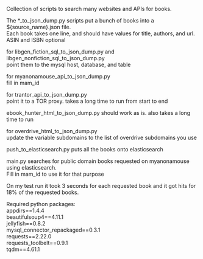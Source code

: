 Collection of scripts to search many websites and APIs for books.


The *_to_json_dump.py scripts put a bunch of books into a ${source_name}.json file.   
Each book takes one line, and should have values for title, authors, and url. ASIN and ISBN optional

for libgen_fiction_sql_to_json_dump.py and libgen_nonfiction_sql_to_json_dump.py  
point them to the mysql host, database, and table

for myanonamouse_api_to_json_dump.py  
fill in mam_id

for trantor_api_to_json_dump.py  
point it to a TOR proxy. takes a long time to run from start to end

ebook_hunter_html_to_json_dump.py should work as is. also takes a long time to run

for overdrive_html_to_json_dump.py  
update the variable subdomains to the list of overdrive subdomains you use


push_to_elasticsearch.py puts all the books onto elasticsearch


main.py searches for public domain books requested on myanonamouse using elasticsearch.  
Fill in mam_id to use it for that purpose

On my test run it took 3 seconds for each requested book and it got hits for 18% of the requested books.


Required python packages:  
appdirs==1.4.4  
beautifulsoup4==4.11.1  
jellyfish==0.8.2  
mysql_connector_repackaged==0.3.1  
requests==2.22.0  
requests_toolbelt==0.9.1  
tqdm==4.61.1  
